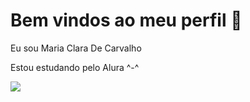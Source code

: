 # Bem vindos ao meu perfil 💜

Eu sou Maria Clara De Carvalho

Estou estudando pelo Alura ^-^


![](https://media1.tenor.com/m/hxQa_bMzrOkAAAAd/bts-jimin.gi)

